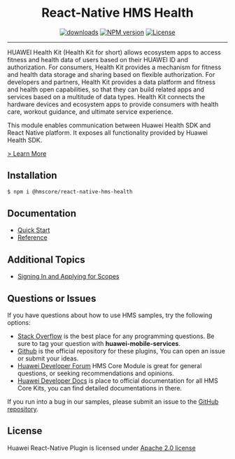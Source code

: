 <p align="center">
  <h1 align="center">React-Native HMS Health</h1>
</p>


<p align="center">
  <a href="https://www.npmjs.com/package/@hmscore/react-native-hms-health"><img src="https://img.shields.io/npm/dm/@hmscore/react-native-hms-health?color=%23007EC6&style=for-the-badge" alt="downloads"></a>
  <a href="https://www.npmjs.com/package/@hmscore/react-native-hms-health"><img src="https://img.shields.io/npm/v/@hmscore/react-native-hms-health?color=%23ed2a1c&style=for-the-badge" alt="NPM version"></a>
  <a href="./LICENCE"><img src="https://img.shields.io/npm/l/@hmscore/react-native-hms-health.svg?color=%3bcc62&style=for-the-badge" alt="License"></a>
</p>

----

HUAWEI Health Kit (Health Kit for short) allows ecosystem apps to access fitness and health data of users based on their HUAWEI ID and authorization. For consumers, Health Kit provides a mechanism for fitness and health data storage and sharing based on flexible authorization. For developers and partners, Health Kit provides a data platform and fitness and health open capabilities, so that they can build related apps and services based on a multitude of data types. Health Kit connects the hardware devices and ecosystem apps to provide consumers with health care, workout guidance, and ultimate service experience.

This module enables communication between Huawei Health SDK and React Native platform. It exposes all functionality provided by Huawei Health SDK.

[> Learn More](https://developer.huawei.com/consumer/en/doc/development/HMS-Plugin-Guides/introduction-0000001050155802?ha_source=hms1)

## Installation

```bash
$ npm i @hmscore/react-native-hms-health
```

## Documentation

- [Quick Start](https://developer.huawei.com/consumer/en/doc/development/HMS-Plugin-Guides/overview-0000001053302178?ha_source=hms1)
- [Reference](https://developer.huawei.com/consumer/en/doc/development/HMS-Plugin-References-V1/overview-0000001074141482-V1?ha_source=hms1)

## Additional Topics

- [Signing In and Applying for Scopes](https://developer.huawei.com/consumer/en/doc/development/HMS-Plugin-Guides/callsignapi-0000001050155812?ha_source=hms1)

## Questions or Issues

If you have questions about how to use HMS samples, try the following options:
- [Stack Overflow](https://stackoverflow.com/questions/tagged/huawei-mobile-services) is the best place for any programming questions. Be sure to tag your question with **huawei-mobile-services**.
- [Github](https://github.com/HMS-Core/hms-react-native-plugin) is the official repository for these plugins, You can open an issue or submit your ideas.
- [Huawei Developer Forum](https://forums.developer.huawei.com/forumPortal/en/home?fid=0101187876626530001&ha_source=hms1) HMS Core Module is great for general questions, or seeking recommendations and opinions.
- [Huawei Developer Docs](https://developer.huawei.com/consumer/en/doc/overview/HMS-Core-Plugin?ha_source=hms1) is place to official documentation for all HMS Core Kits, you can find detailed documentations in there.

If you run into a bug in our samples, please submit an issue to the [GitHub repository](https://github.com/HMS-Core/hms-react-native-plugin).

## License

Huawei React-Native Plugin is licensed under [Apache 2.0 license](LICENCE)
